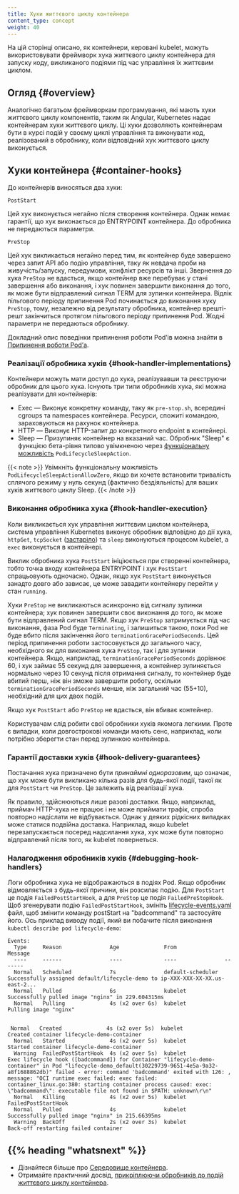 ```yaml
---
title: Хуки життєвого циклу контейнера
content_type: concept
weight: 40
---
```


<!-- overview -->

На цій сторінці описано, як контейнери, керовані kubelet, можуть використовувати фреймворк хука життєвого циклу контейнера для запуску коду, викликаного подіями під час управління їх життєвим циклом.

<!-- body -->

## Огляд {#overview}

Аналогічно багатьом фреймворкам програмування, які мають хуки життєвого циклу компонентів, таким як Angular, Kubernetes надає контейнерам хуки життєвого циклу. Ці хуки дозволяють контейнерам бути в курсі подій у своєму циклі управління та виконувати код, реалізований в обробнику, коли відповідний хук життєвого циклу виконується.

## Хуки контейнера {#container-hooks}

До контейнерів виносяться два хуки:

`PostStart`

Цей хук виконується негайно після створення контейнера. Однак немає гарантії, що хук виконається до ENTRYPOINT контейнера. До обробника не передаються параметри.

`PreStop`

Цей хук викликається негайно перед тим, як контейнер буде завершено через запит API або подію управління, таку як невдача проби на живучість/запуску, передумови, конфлікт ресурсів та інші. Звернення до хука `PreStop` не вдасться, якщо контейнер вже перебуває у стані завершення або виконання, і хук повинен завершити виконання до того, як може бути відправлений сигнал TERM для зупинки контейнера. Відлік пільгового періоду припинення Pod починається до виконання хуку `PreStop`, тому, незалежно від результату обробника, контейнер врешті-решт закінчиться протягом пільгового періоду припинення Pod. Жодні параметри не передаються обробнику.

Докладний опис поведінки припинення роботи Podʼів можна знайти в [Припинення роботи Podʼа](/docs/concepts/workloads/pods/pod-lifecycle/#pod-termination).

### Реалізації обробника хуків {#hook-handler-implementations}

Контейнери можуть мати доступ до хука, реалізувавши та реєструючи обробник для цього хука. Існують три типи обробників хука, які можна реалізувати для контейнерів:

* Exec — Виконує конкретну команду, таку як `pre-stop.sh`, всередині cgroups та namespaces контейнера. Ресурси, спожиті командою, зараховуються на рахунок контейнера.
* HTTP — Виконує HTTP-запит до конкретного endpoint в контейнері.
* Sleep — Призупиняє контейнер на вказаний час. Обробник "Sleep" є функцією бета-рівня типово увімкненою через [функціональну можливість](/docs/reference/command-line-tools-reference/feature-gates/) `PodLifecycleSleepAction`.

{{< note >}}
Увімкніть функціональну можливість `PodLifecycleSleepActionAllowZero`, якщо ви хочете встановити тривалість сплячого режиму у нуль секунд (фактично бездіяльність) для ваших хуків життєвого циклу Sleep.
{{< /note >}}

### Виконання обробника хука {#hook-handler-execution}

Коли викликається хук управління життєвим циклом контейнера, система управління Kubernetes виконує обробник відповідно до дії хука, `httpGet`, `tcpSocket` ([застаріло](/docs/reference/generated/kubernetes-api/v1.31/#lifecyclehandler-v1-core)) та `sleep` виконуються процесом kubelet, а `exec` виконується в контейнері.

Виклик обробника хука `PostStart` ініціюється при створенні контейнера, тобто точка входу контейнера ENTRYPOINT і хук `PostStart` спрацьовують одночасно. Однак, якщо хук `PostStart` виконується занадто довго або зависає, це може завадити контейнеру перейти у стан `running`.

Хуки `PreStop` не викликаються асинхронно від сигналу зупинки контейнера; хук повинен завершити своє виконання до того, як може бути відправлений сигнал TERM. Якщо хук `PreStop` затримується під час виконання, фаза Pod буде `Terminating`, і залишиться такою, поки Pod не буде вбито після закінчення його `terminationGracePeriodSeconds`. Цей період припинення роботи застосовується до загального часу, необхідного як для виконання хука `PreStop`, так і для зупинки контейнера. Якщо, наприклад, `terminationGracePeriodSeconds` дорівнює 60, і хук займає 55 секунд для завершення, а контейнер зупиняється нормально через 10 секунд після отримання сигналу, то контейнер буде вбитий перш, ніж він зможе завершити роботу, оскільки `terminationGracePeriodSeconds` менше, ніж загальний час (55+10), необхідний для цих двох подій.

Якщо хук `PostStart` або `PreStop` не вдасться, він вбиває контейнер.

Користувачам слід робити свої обробники хуків якомога легкими. Проте є випадки, коли довгострокові команди мають сенс, наприклад, коли потрібно зберегти стан перед зупинкою контейнера.

### Гарантії доставки хуків {#hook-delivery-guarantees}

Постачання хука призначено бути *принаймні одноразовим*, що означає, що хук може бути викликано кілька разів для будь-якої події, такої як для `PostStart` чи `PreStop`. Це залежить від реалізації хука.

Як правило, здійснюються лише разові доставки. Якщо, наприклад, приймач HTTP-хука не працює і не може приймати трафік, спроба повторно надіслати не відбувається. Однак у деяких рідкісних випадках може статися подвійна доставка. Наприклад, якщо kubelet перезапускається посеред надсилання хука, хук може бути повторно відправлений після того, як kubelet повернеться.

### Налагодження обробників хуків {#debugging-hook-handlers}

Логи обробника хука не відображаються в подіях Pod. Якщо обробник відмовляється з будь-якої причини, він розсилає подію. Для `PostStart` це подія `FailedPostStartHook`, а для `PreStop` це подія `FailedPreStopHook`. Щоб згенерувати подію `FailedPostStartHook`, змініть [lifecycle-events.yaml](https://raw.githubusercontent.com/kubernetes/website/main/content/en/examples/pods/lifecycle-events.yaml) файл, щоб змінити команду postStart на "badcommand" та застосуйте його. Ось приклад виводу події, який ви побачите після виконання `kubectl describe pod lifecycle-demo`:

```none
Events:
  Type     Reason               Age              From               Message
  ----     ------               ----             ----               -------
  Normal   Scheduled            7s               default-scheduler  Successfully assigned default/lifecycle-demo to ip-XXX-XXX-XX-XX.us-east-2...
  Normal   Pulled               6s               kubelet            Successfully pulled image "nginx" in 229.604315ms
  Normal   Pulling              4s (x2 over 6s)  kubelet            Pulling image "nginx"


 Normal   Created              4s (x2 over 5s)  kubelet            Created container lifecycle-demo-container
  Normal   Started              4s (x2 over 5s)  kubelet            Started container lifecycle-demo-container
  Warning  FailedPostStartHook  4s (x2 over 5s)  kubelet            Exec lifecycle hook ([badcommand]) for Container "lifecycle-demo-container" in Pod "lifecycle-demo_default(30229739-9651-4e5a-9a32-a8f1688862db)" failed - error: command 'badcommand' exited with 126: , message: "OCI runtime exec failed: exec failed: container_linux.go:380: starting container process caused: exec: \"badcommand\": executable file not found in $PATH: unknown\r\n"
  Normal   Killing              4s (x2 over 5s)  kubelet            FailedPostStartHook
  Normal   Pulled               4s               kubelet            Successfully pulled image "nginx" in 215.66395ms
  Warning  BackOff              2s (x2 over 3s)  kubelet            Back-off restarting failed container
```

## {{% heading "whatsnext" %}}

* Дізнайтеся більше про [Середовище контейнера](/docs/concepts/containers/container-environment/).
* Отримайте практичний досвід, [прикріплюючи обробників до подій життєвого циклу контейнера](/docs/tasks/configure-pod-container/attach-handler-lifecycle-event/).
